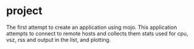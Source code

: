 # project 
The first attempt to create an application using mojo. This application attempts to connect to remote hosts and collects them stats used for cpu, vsz, rss and output in the list, and plotting.
